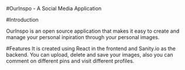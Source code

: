 #OurInspo - A Social Media Application

#Introduction

OurInspo is an open source application that makes it easy to create and manage your personal inpiration through your personal images.

#Features
It is created using React in the frontend and Sanity.io as the backend.
You can upload, delete and save your images, also you can comment on different pins and visit different profiles.